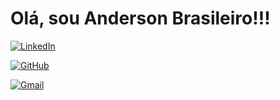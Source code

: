 # Olá, sou Anderson Brasileiro!!!

[![LinkedIn](https://img.shields.io/badge/LinkedIn-0077B5?style=for-the-badge&logo=linkedin&logoColor=white)](https://www.linkedin.com/in/anderson-brasileiro/)

[![GitHub](https://img.shields.io/badge/GitHub-100000?style=for-the-badge&logo=github&logoColor=white)](https://github.com/AndersonBrasileiro)

[![Gmail](https://img.shields.io/badge/Gmail-333333?style=for-the-badge&logo=gmail&logoColor=red)](mailto:anderson.dx@gmail.com)
